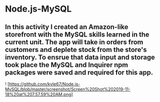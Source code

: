 # Node.js-MySQL

## In this activity I  created an Amazon-like storefront with the MySQL skills learned in the current unit. The app will take in orders from customers and deplete stock from the store's inventory. To ensrue that data input and storage took place the MySQL and Inquirer npm packages were saved and required for this app. 


! [https://github.com/kyle67/Node.js-MySQL/blob/master/screenshot/Screen%20Shot%202019-11-18%20at%207.57.59%20AM.png]










